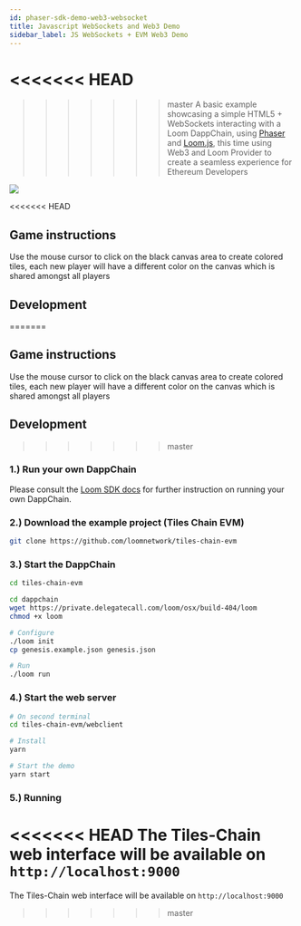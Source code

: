 ```yaml
---
id: phaser-sdk-demo-web3-websocket
title: Javascript WebSockets and Web3 Demo
sidebar_label: JS WebSockets + EVM Web3 Demo
---
```

<<<<<<< HEAD
=======

>>>>>>> master
A basic example showcasing a simple HTML5 + WebSockets interacting with a Loom DappChain, using [Phaser](http://phaser.io) and [Loom.js](https://github.com/loomnetwork/loom-js), this time using Web3 and Loom Provider to create a seamless experience for Ethereum Developers

![](/developers/img/websocket_evm.gif)

<<<<<<< HEAD
## Game instructions

Use the mouse cursor to click on the black canvas area to create colored tiles, each new player will have a different color on the canvas which is shared amongst all players

## Development
=======

Game instructions
----

Use the mouse cursor to click on the black canvas area to create colored tiles, each new player will have a different color on the canvas which is shared amongst all players

Development
----
>>>>>>> master

### 1.) Run your own DappChain

Please consult the [Loom SDK docs](https://loomx.io/developers/docs/en/prereqs.html) for further instruction on running your own DappChain.

### 2.) Download the example project (Tiles Chain EVM)

```bash
git clone https://github.com/loomnetwork/tiles-chain-evm
```

### 3.) Start the DappChain

```bash
cd tiles-chain-evm

cd dappchain
wget https://private.delegatecall.com/loom/osx/build-404/loom
chmod +x loom

# Configure
./loom init
cp genesis.example.json genesis.json

# Run
./loom run
```

### 4.) Start the web server

```bash
# On second terminal
cd tiles-chain-evm/webclient

# Install
yarn

# Start the demo
yarn start
```

### 5.) Running

<<<<<<< HEAD
The Tiles-Chain web interface will be available on `http://localhost:9000`
=======
The Tiles-Chain web interface will be available on `http://localhost:9000`
>>>>>>> master
